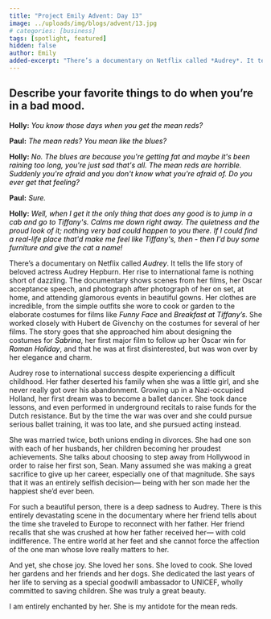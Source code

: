 ```yaml
---
title: "Project Emily Advent: Day 13"
image: ../uploads/img/blogs/advent/13.jpg
# categories: [business]
tags: [spotlight, featured]
hidden: false
author: Emily
added-excerpt: "There’s a documentary on Netflix called *Audrey*. It tells the life story of beloved actress Audrey Hepburn. Her rise to international fame is nothing short of dazzling. The documentary shows scenes from her films, her Oscar acceptance speech, and photograph after photograph of her on set, at home, and attending glamorous events in beautiful gowns."
---
```


<style> em {color: black;} p a {color: #f0506e;}</style>

## Describe your favorite things to do when you’re in a bad mood.

**Holly:** _You know those days when you get the mean reds?_

**Paul:** _The mean reds? You mean like the blues?_

**Holly:** _No. The blues are because you're getting fat and maybe it's been raining too long, you're just sad that's all. The mean reds are horrible. Suddenly you're afraid and you don't know what you're afraid of. Do you ever get that feeling?_

**Paul:** _Sure._

**Holly:** _Well, when I get it the only thing that does any good is to jump in a cab and go to Tiffany's. Calms me down right away. The quietness and the proud look of it; nothing very bad could happen to you there. If I could find a real-life place that'd make me feel like Tiffany's, then - then I'd buy some furniture and give the cat a name!_

There’s a documentary on Netflix called _Audrey_. It tells the life story of beloved actress Audrey Hepburn. Her rise to international fame is nothing short of dazzling. The documentary shows scenes from her films, her Oscar acceptance speech, and photograph after photograph of her on set, at home, and attending glamorous events in beautiful gowns. Her clothes are incredible, from the simple outfits she wore to cook or garden to the elaborate costumes for films like _Funny Face_ and _Breakfast at Tiffany’s_. She worked closely with Hubert de Givenchy on the costumes for several of her films. The story goes that she approached him about designing the costumes for _Sabrina_, her first major film to follow up her Oscar win for _Roman Holiday_, and that he was at first disinterested, but was won over by her elegance and charm.

Audrey rose to international success despite experiencing a difficult childhood. Her father deserted his family when she was a little girl, and she never really got over his abandonment.
Growing up in a Nazi-occupied Holland, her first dream was to become a ballet dancer. She took dance lessons, and even performed in underground recitals to raise funds for the Dutch resistance. But by the time the war was over and she could pursue serious ballet training, it was too late, and she pursued acting instead.

She was married twice, both unions ending in divorces. She had one son with each of her husbands, her children becoming her proudest achievements. She talks about choosing to step away from Hollywood in order to raise her first son, Sean. Many assumed she was making a great sacrifice to give up her career, especially one of that magnitude. She says that it was an entirely selfish decision— being with her son made her the happiest she’d ever been.

For such a beautiful person, there is a deep sadness to Audrey. There is this entirely devastating scene in the documentary where her friend tells about the time she traveled to Europe to reconnect with her father. Her friend recalls that she was crushed at how her father received her— with cold indifference. The entire world at her feet and she cannot force the affection of the one man whose love really matters to her.

And yet, she chose joy. She loved her sons. She loved to cook. She loved her gardens and her friends and her dogs. She dedicated the last years of her life to serving as a special goodwill ambassador to UNICEF, wholly committed to saving children. She was truly a great beauty.

I am entirely enchanted by her. She is my antidote for the mean reds.

